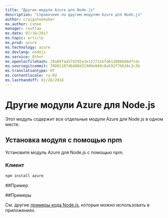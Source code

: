 ```yaml
---
title: "Другие модули Azure для Node.js"
description: "Справочник по другим модулям Azure для Node.js"
author: craigshoemaker
ms.author: cshoe
manager: routlaw
ms.date: 07/18/2017
ms.topic: article
ms.prod: azure
ms.technology: azure
ms.devlang: nodejs
ms.service: Other
ms.openlocfilehash: 29a89faa57d295a3e157732efd612008b604fcdc
ms.sourcegitcommit: 78001187db408d21909e949c8a592f76626c2c3b
ms.translationtype: HT
ms.contentlocale: ru-RU
ms.lasthandoff: 01/26/2018
---
```

# <a name="azure-other-modules-for-nodejs"></a>Другие модули Azure для Node.js

Этот модуль содержит все отдельные модули Azure для Node.js в одном месте.

## <a name="install-the-module-with-npm"></a>Установка модуля с помощью npm

Установите модуль Azure для Node.js с помощью npm.

### <a name="client"></a>Клиент

```bash
npm install azure
```

##<a name="example"></a>Пример

##<a name="samples"></a>Примеры

См. другие [примеры кода Node.js](https://azure.microsoft.com/resources/samples/?platform=nodejs), которые можно использовать в приложениях.